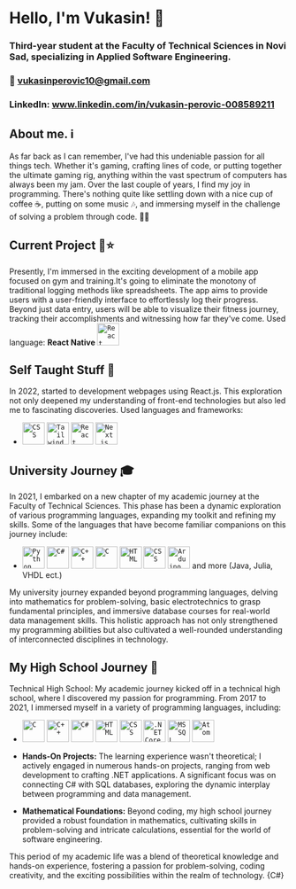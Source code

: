 # Hello, I'm Vukasin! 👋 
### Third-year student at the Faculty of Technical Sciences in Novi Sad, specializing in Applied Software Engineering.
### 📩 vukasinperovic10@gmail.com 
### LinkedIn: www.linkedin.com/in/vukasin-perovic-008589211

## About me. ℹ️
As far back as I can remember, I've had this undeniable passion for all things tech. Whether it's gaming, crafting lines of code, or putting together the ultimate gaming rig, anything within the vast spectrum of computers has always been my jam. 
Over the last couple of years, I find my joy in programming. There's nothing quite like settling down with a nice cup of coffee ☕, putting on some music 🎶, and immersing myself in the challenge of solving a problem through code. 🧑‍💻

## Current Project 📲⭐
Presently, I'm immersed in the exciting development of a mobile app focused on gym and training.It's going to eliminate the monotony of traditional logging methods like spreadsheets. The app aims to provide users with a user-friendly interface to effortlessly log their progress. Beyond just data entry, users will be able to visualize their fitness journey, tracking their accomplishments and witnessing how far they've come.
Used language: **React Native** <code><img width="40" src="https://user-images.githubusercontent.com/25181517/183897015-94a058a6-b86e-4e42-a37f-bf92061753e5.png" alt="React" title="React"/></code>

## Self Taught Stuff 🤝
In 2022, started to development webpages using React.js. This exploration not only deepened my understanding of front-end technologies but also led me to fascinating discoveries.
Used languages and frameworks: 
* <div align="left">
	<code><img width="40" src="https://user-images.githubusercontent.com/25181517/183898674-75a4a1b1-f960-4ea9-abcb-637170a00a75.png" alt="CSS" title="CSS"/></code>
	<code><img width="40" src="https://user-images.githubusercontent.com/25181517/202896760-337261ed-ee92-4979-84c4-d4b829c7355d.png" alt="Tailwind CSS" title="Tailwind CSS"/></code>
	<code><img width="40" src="https://user-images.githubusercontent.com/25181517/183897015-94a058a6-b86e-4e42-a37f-bf92061753e5.png" alt="React" title="React"/></code>
	<code><img width="40" src="https://github.com/marwin1991/profile-technology-icons/assets/136815194/5f8c622c-c217-4649-b0a9-7e0ee24bd704" alt="Next.js" title="Next.js"/></code>
</div>

## University Journey 🎓
In 2021, I embarked on a new chapter of my academic journey at the Faculty of Technical Sciences. This phase has been a dynamic exploration of various programming languages, expanding my toolkit and refining my skills. Some of the languages that have become familiar companions on this journey include:
  * <div align="left">
    	<code><img width="40" src="https://user-images.githubusercontent.com/25181517/183423507-c056a6f9-1ba8-4312-a350-19bcbc5a8697.png" alt="Python" title="Python"/></code>
    	<code><img width="40" src="https://user-images.githubusercontent.com/25181517/121405384-444d7300-c95d-11eb-959f-913020d3bf90.png" alt="C#" title="C#"/></code>
    	<code><img width="40" src="https://user-images.githubusercontent.com/25181517/192106073-90fffafe-3562-4ff9-a37e-c77a2da0ff58.png" alt="C++" title="C++"/></code>
    	<code><img width="40" src="https://user-images.githubusercontent.com/25181517/192106070-46255bcf-65e6-4c6b-a296-bf8d0d8fb2a7.png" alt="C" title="C"/></code>
    	<code><img width="40" src="https://user-images.githubusercontent.com/25181517/192158954-f88b5814-d510-4564-b285-dff7d6400dad.png" alt="HTML" title="HTML"/></code>
    	<code><img width="40" src="https://user-images.githubusercontent.com/25181517/183898674-75a4a1b1-f960-4ea9-abcb-637170a00a75.png" alt="CSS" title="CSS"/></code>
    	<code><img width="40" src="https://github.com/marwin1991/profile-technology-icons/assets/136815194/a57a85ba-e2dd-4036-85b6-7e1532391627" alt="Arduino" title="Arduino"/></code>
       and more (Java, Julia, VHDL ect.)
    </div> 
My university journey expanded beyond programming languages, delving into mathematics for problem-solving, basic electrotechnics to grasp fundamental principles, and immersive database courses for real-world data management skills. This holistic approach has not only strengthened my programming abilities but also cultivated a well-rounded understanding of interconnected disciplines in technology.

## My High School Journey 🏫
Technical High School: My academic journey kicked off in a technical high school, where I discovered my passion for programming.
From 2017 to 2021, I immersed myself in a variety of programming languages, including:
* <div align="left">
  <code><img width="40" src="https://user-images.githubusercontent.com/25181517/192106070-46255bcf-65e6-4c6b-a296-bf8d0d8fb2a7.png" alt="C" title="C"/></code>
	<code><img width="40" src="https://user-images.githubusercontent.com/25181517/192106073-90fffafe-3562-4ff9-a37e-c77a2da0ff58.png" alt="C++" title="C++"/></code>
	<code><img width="40" src="https://user-images.githubusercontent.com/25181517/121405384-444d7300-c95d-11eb-959f-913020d3bf90.png" alt="C#" title="C#"/></code>
	<code><img width="40" src="https://user-images.githubusercontent.com/25181517/192158954-f88b5814-d510-4564-b285-dff7d6400dad.png" alt="HTML" title="HTML"/></code>
	<code><img width="40" src="https://user-images.githubusercontent.com/25181517/183898674-75a4a1b1-f960-4ea9-abcb-637170a00a75.png" alt="CSS" title="CSS"/></code>
	<code><img width="40" src="https://user-images.githubusercontent.com/25181517/121405754-b4f48f80-c95d-11eb-8893-fc325bde617f.png" alt=".NET Core" title=".NET Core"/></code>
	<code><img width="40" src="https://github.com/marwin1991/profile-technology-icons/assets/19180175/3b371807-db7c-45b4-8720-c0cfc901680a" alt="MSSQL" title="MSSQL"/></code>
  <code><img width="40" src="https://user-images.githubusercontent.com/25181517/190887571-ddd87d6e-77f8-41e7-b755-9b6d68e4fab7.png" alt="Atom" title="Atom"/></code>
</div>

* **Hands-On Projects:** The learning experience wasn't theoretical; I actively engaged in numerous hands-on projects, ranging from web development to crafting .NET applications. A significant focus was on connecting C# with SQL databases, exploring the dynamic interplay between programming and data management.

* **Mathematical Foundations:** Beyond coding, my high school journey provided a robust foundation in mathematics, cultivating skills in problem-solving and intricate calculations, essential for the world of software engineering.

This period of my academic life was a blend of theoretical knowledge and hands-on experience, fostering a passion for problem-solving, coding creativity, and the exciting possibilities within the realm of technology. {C#}


